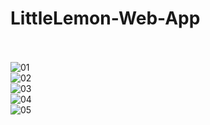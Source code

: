 # LittleLemon-Web-App
</br></br>
![01](https://github.com/user-attachments/assets/3f0c3dbf-71f4-4b46-911d-45416f41463d)
</br>
![02](https://github.com/user-attachments/assets/40432ca9-ff8c-41a6-aab3-47d6d3ae2006)
</br>
![03](https://github.com/user-attachments/assets/1230aafa-0896-44b5-b8e6-96d69266471f)
</br>
![04](https://github.com/user-attachments/assets/75339817-6885-414f-8c1f-a75e60a7aaa5)
</br>
![05](https://github.com/user-attachments/assets/62c306df-c529-4906-b28f-1b90b5bf0998)


